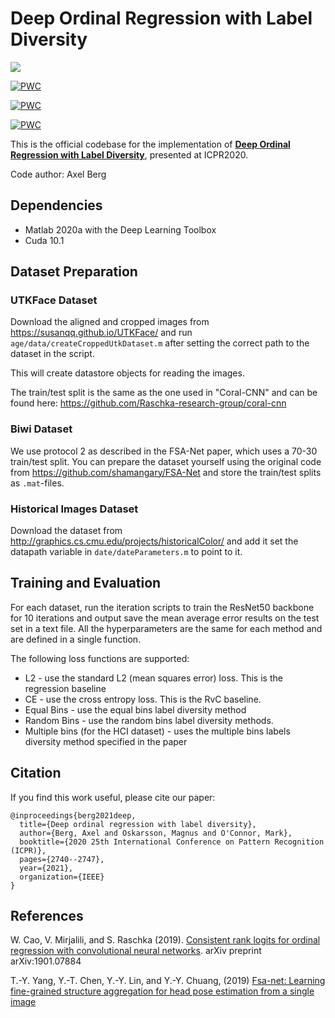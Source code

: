# Deep Ordinal Regression with Label Diversity

![](./dold.png)


[![PWC](https://img.shields.io/endpoint.svg?url=https://paperswithcode.com/badge/deep-ordinal-regression-with-label-diversity/head-pose-estimation-on-biwi)](https://paperswithcode.com/sota/head-pose-estimation-on-biwi?p=deep-ordinal-regression-with-label-diversity)

[![PWC](https://img.shields.io/endpoint.svg?url=https://paperswithcode.com/badge/deep-ordinal-regression-with-label-diversity/age-estimation-on-utkface)](https://paperswithcode.com/sota/age-estimation-on-utkface?p=deep-ordinal-regression-with-label-diversity)

[![PWC](https://img.shields.io/endpoint.svg?url=https://paperswithcode.com/badge/deep-ordinal-regression-with-label-diversity/historical-color-image-dating-on-hci)](https://paperswithcode.com/sota/historical-color-image-dating-on-hci?p=deep-ordinal-regression-with-label-diversity)

This is the official codebase for the implementation of **[Deep Ordinal Regression with Label Diversity](https://arxiv.org/abs/2006.15864)**, presented at ICPR2020.

Code author: Axel Berg

## Dependencies
* Matlab 2020a with the Deep Learning Toolbox
* Cuda 10.1

## Dataset Preparation

### UTKFace Dataset
Download the aligned and cropped images from https://susanqq.github.io/UTKFace/ and run `age/data/createCroppedUtkDataset.m` after setting the correct path to the dataset in the script.

This will create datastore objects for reading the images.

The train/test split is the same as the one used in "Coral-CNN" and can be found here: https://github.com/Raschka-research-group/coral-cnn

### Biwi Dataset
We use protocol 2 as described in the FSA-Net paper, which uses a 70-30 train/test split. You can prepare the dataset yourself using the original code from https://github.com/shamangary/FSA-Net and store the train/test splits as `.mat`-files.

### Historical Images Dataset
Download the dataset from http://graphics.cs.cmu.edu/projects/historicalColor/ and add it set the datapath variable in `date/dateParameters.m` to point to it.

## Training and Evaluation
For each dataset, run the iteration scripts to train the ResNet50 backbone for 10 iterations and output save the mean average error results on the test set in a text file. All the hyperparameters are the same for each method and are defined in a single function.

The following loss functions are supported:

* L2 - use the standard L2 (mean squares error) loss. This is the regression baseline
* CE -  use the cross entropy loss. This is the RvC baseline.
* Equal Bins - use the equal bins label diversity method
* Random Bins - use the random bins label diversity methods.
* Multiple bins (for the HCI dataset) - uses the multiple bins labels diversity method specified in the paper

## Citation

If you find this work useful, please cite our paper:
````
@inproceedings{berg2021deep,
  title={Deep ordinal regression with label diversity},
  author={Berg, Axel and Oskarsson, Magnus and O'Connor, Mark},
  booktitle={2020 25th International Conference on Pattern Recognition (ICPR)},
  pages={2740--2747},
  year={2021},
  organization={IEEE}
}
````

## References

W. Cao, V. Mirjalili, and S. Raschka (2019). [Consistent rank logits for ordinal regression with convolutional neural networks](https://arxiv.org/abs/1901.07884v1). arXiv preprint arXiv:1901.07884

T.-Y. Yang, Y.-T. Chen, Y.-Y. Lin, and Y.-Y. Chuang, (2019) [Fsa-net: Learning
fine-grained structure aggregation for head pose estimation from a single
image](https://github.com/shamangary/FSA-Net/blob/master/0191.pdf)
